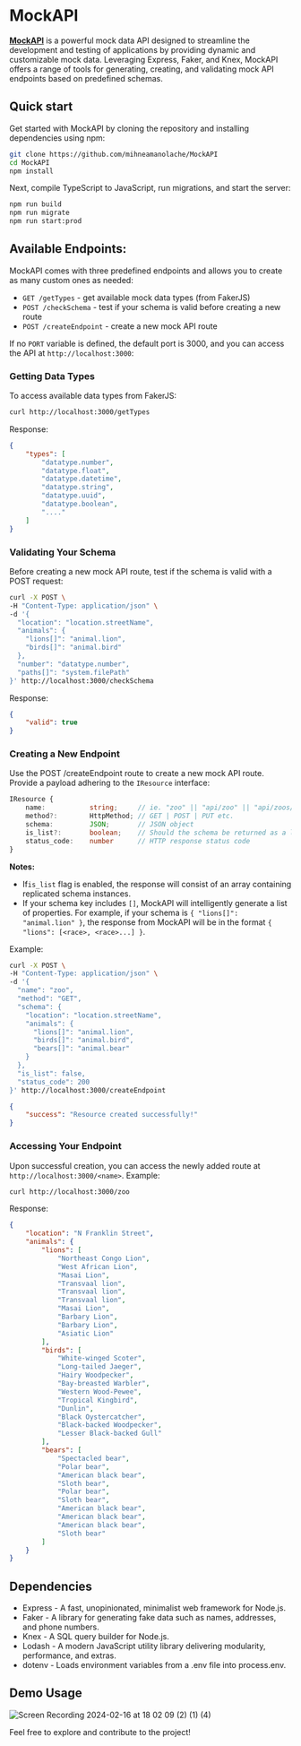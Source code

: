 # MockAPI

[**MockAPI**](https://github.com/mihneamanolache/MockAPI) is a powerful mock data API designed to streamline the development and testing of applications by providing dynamic and customizable mock data. Leveraging Express, Faker, and Knex, MockAPI offers a range of tools for generating, creating, and validating mock API endpoints based on predefined schemas.

## Quick start
Get started with MockAPI by cloning the repository and installing dependencies using npm:
```bash
git clone https://github.com/mihneamanolache/MockAPI
cd MockAPI
npm install
```

Next, compile TypeScript to JavaScript, run migrations, and start the server:
```bash
npm run build 
npm run migrate
npm run start:prod
```

## Available Endpoints:
MockAPI comes with three predefined endpoints and allows you to create as many custom ones as needed:
- `GET /getTypes`           - get available mock data types (from FakerJS)
- `POST /checkSchema`       - test if your schema is valid before creating a new route
- `POST /createEndpoint`    - create a new mock API route

If no `PORT` variable is defined, the default port is 3000, and you can access the API at `http://localhost:3000`:

### Getting Data Types
To access available data types from FakerJS:
```bash
curl http://localhost:3000/getTypes
```
Response:
```json
{
    "types": [
        "datatype.number",
        "datatype.float",
        "datatype.datetime",
        "datatype.string",
        "datatype.uuid",
        "datatype.boolean",
        "...."
    ]
}
```

### Validating Your Schema
Before creating a new mock API route, test if the schema is valid with a POST request:
```bash
curl -X POST \
-H "Content-Type: application/json" \
-d '{
  "location": "location.streetName",
  "animals": {
    "lions[]": "animal.lion",
    "birds[]": "animal.bird"
  },
  "number": "datatype.number",
  "paths[]": "system.filePath"
}' http://localhost:3000/checkSchema
```
Response:
```json
{
    "valid": true
}
```

### Creating a New Endpoint
Use the POST /createEndpoint route to create a new mock API route. Provide a payload adhering to the `IResource` interface:
```typescript
IResource {
    name:           string;     // ie. "zoo" || "api/zoo" || "api/zoos/my-zoo"
    method?:        HttpMethod; // GET | POST | PUT etc.
    schema:         JSON;       // JSON object
    is_list?:       boolean;    // Should the schema be returned as a list?
    status_code:    number      // HTTP response status code
}
```
**Notes:** 
- If`is_list` flag is enabled, the response will consist of an array containing replicated schema instances.
- If your schema key includes `[]`, MockAPI will intelligently generate a list of properties. For example, if your schema is `{ "lions[]": "animal.lion" }`, the response from MockAPI will be in the format `{ "lions": [<race>, <race>...] }`.

Example:
```bash
curl -X POST \
-H "Content-Type: application/json" \
-d '{
  "name": "zoo",
  "method": "GET",
  "schema": {
    "location": "location.streetName",
    "animals": {
      "lions[]": "animal.lion",
      "birds[]": "animal.bird",
      "bears[]": "animal.bear"
    }
  },
  "is_list": false,
  "status_code": 200
}' http://localhost:3000/createEndpoint
```
```json
{
    "success": "Resource created successfully!"
}
```

### Accessing Your Endpoint
Upon successful creation, you can access the newly added route at `http://localhost:3000/<name>`.
Example:
```bash
curl http://localhost:3000/zoo
```
Response:
```json
{
    "location": "N Franklin Street",
    "animals": {
        "lions": [
            "Northeast Congo Lion",
            "West African Lion",
            "Masai Lion",
            "Transvaal lion",
            "Transvaal lion",
            "Transvaal lion",
            "Masai Lion",
            "Barbary Lion",
            "Barbary Lion",
            "Asiatic Lion"
        ],
        "birds": [
            "White-winged Scoter",
            "Long-tailed Jaeger",
            "Hairy Woodpecker",
            "Bay-breasted Warbler",
            "Western Wood-Pewee",
            "Tropical Kingbird",
            "Dunlin",
            "Black Oystercatcher",
            "Black-backed Woodpecker",
            "Lesser Black-backed Gull"
        ],
        "bears": [
            "Spectacled bear",
            "Polar bear",
            "American black bear",
            "Sloth bear",
            "Polar bear",
            "Sloth bear",
            "American black bear",
            "American black bear",
            "American black bear",
            "Sloth bear"
        ]
    }
}
```

## Dependencies
- Express   - A fast, unopinionated, minimalist web framework for Node.js.
- Faker     - A library for generating fake data such as names, addresses, and phone numbers.
- Knex      - A SQL query builder for Node.js.
- Lodash    - A modern JavaScript utility library delivering modularity, performance, and extras.
- dotenv    - Loads environment variables from a .env file into process.env.

## Demo Usage

![Screen Recording 2024-02-16 at 18 02 09 (2) (1) (4)](https://github.com/mihneamanolache/MockAPI/assets/43548656/1a80a056-c9d6-4bca-83bc-a3e2505d1301)

Feel free to explore and contribute to the project!
